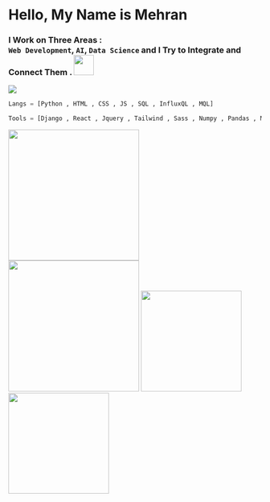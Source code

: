 # Hello, My Name is Mehran

### **I Work on Three Areas : <br/>** `Web Development`, `AI`, `Data Science`  and I Try to Integrate and Connect Them . <img src="https://user-images.githubusercontent.com/74038190/212284087-bbe7e430-757e-4901-90bf-4cd2ce3e1852.gif" style="with:40px;height:40px;" />

<img src="https://user-images.githubusercontent.com/74038190/213910845-af37a709-8995-40d6-be59-724526e3c3d7.gif">

```python
Langs = [Python , HTML , CSS , JS , SQL , InfluxQL , MQL]

Tools = [Django , React , Jquery , Tailwind , Sass , Numpy , Pandas , Matplotlib]
```

  <img src="https://biaupload.com/do.php?imgf=org-066e4fca48ec1.png" style="with:400px;height:260px"><img src="https://biaupload.com/do.php?imgf=org-3e4f71aa14d82.png" style="with:400px;height:260px">
  <img src="https://github-readme-stats.vercel.app/api?username=mehran-starcode&show_icons=true&theme=merko" style="with:300px;height:200px;">
  <img src="https://github-readme-stats.vercel.app/api/top-langs/?username=mehran-starcode&layout=donut&theme=merko" style="with:300px;height:200px;">




